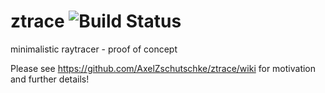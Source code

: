# ztrace ![Build Status](https://travis-ci.org/AxelZschutschke/ztrace.svg?branch=master)
minimalistic raytracer - proof of concept

Please see https://github.com/AxelZschutschke/ztrace/wiki for motivation and further details!

